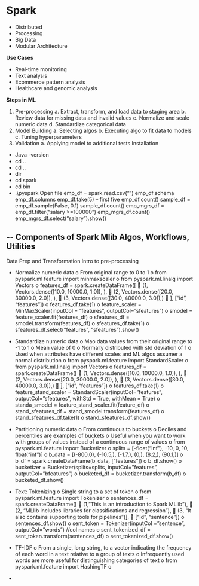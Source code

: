 # Spark
-	Distributed
-	Processing
-	Big Data
- Modular Architecture

**Use Cases**
-	Real-time monitoring
-	Text analysis
-	Ecommerce pattern analysis
-	Healthcare and genomic analysis

**Steps in ML**
1)	Pre-processing
a.	Extract, transform, and load data to staging area
b.	Review data for missing data and invalid values
c.	Normalize and scale numeric data
d.	Standardize categorical data
2)	Model Building
a.	Selecting algos
b.	Executing algo to fit data to models
c.	Tuning hyperparameters
3)	Validation
a.	Applying model to additional tests
Installation
-	Java -version
-	cd ..
-	cd ..
-	dir
-	cd spark
-	cd bin
-	.\pyspark
Open file
emp_df = spark.read.csv(“”)
emp_df.schema
emp_df.columns
emp_df.take(5) – first five
emp_df.count()
sample_df = emp_df.sample(False, 0.1)
sample_df.count()
emp_mgrs_df = emp_df.filter(“salary >=100000”)
emp_mgrs_df.count()
emp_mgrs_df.select(“salary”).show()

--
Components of Spark Mlib
Algos, Workflows, Utilities
--
Data Prep and Transformation
Intro to pre-processing
-	Normalize numeric data
o	From original range to 0 to 1
o	from pyspark.ml feature import minmaxscaler
o	from pyspark.ml.linalg import Vectors
o	features_df = spark.createDataFrame([
	(1, Vectors.dense([10.0, 10000.0,  1.0]), ),
	(2, Vectors.dense([20.0, 30000.0,  2.0]), ),
	(3, Vectors.dense([30.0, 40000.0,  3.0]),)
	], [“id”, “features”])
o	features_df.take(1)
o	feature_scaler = MinMaxScaler(inputCol = “features”, outputCol=”sfeatures”)
o	smodel = feature_scaler.fit(features_df)
o	sfeatures_df = smodel.transform(features_df)
o	sfeatures_df.take(1)
o	sfeatures_df.select(“features”, “sfeatures”).show()
-	Standardize numeric data
o	Mao data values from their original range to -1 to 1
o	Mean value of 0
o	Normally distributed with std deviation of 1
o	Used when attributes have different scales and ML algos assumer a normal distribution
o	from pyspark.ml.feature import StandardScaler
o	from pyspark.ml.linalg import Vectors
o	features_df = spark.createDataFrame([
	(1, Vectors.dense([10.0, 10000.0,  1.0]), ),
	(2, Vectors.dense([20.0, 30000.0,  2.0]), ),
	(3, Vectors.dense([30.0, 40000.0,  3.0]),)
	], [“id”, “features”])
o	features_df.take(1)
o	feature_stand_scaler = StandardScaler(inputCol=”features”, outputCol=”sfeatures”, withStd = True, withMean = True)
o	standa_smodel = feature_stand_scaler.fit(feature_df)
o	stand_sfeatures_df = stand_smodel.transform(features_df)
o	stand_sfeatures_df.take(1)
o	stand_sfeatures_df.show()

-	Partitioning numeric data
o	From continuous to buckets
o	Deciles and percentiles are examples of buckets
o	Useful when you want to work with groups of values instead of a continuous range of values
o	from pyspark.ml.feature import Bucketizer
o	splits = [-float(“inf”), -10, 0, 10, float(“inf”)]
o	b_data = [(-800.0), (-10.5,), (-1.7,), (0,), (8.2,), (90.1,)]
o	b_df = spark.createDataFrame(b_data, [“features”])
o	b_df.show()
o	bucketizer = Bucketizer(splits=splits, inputCol=”features”, outputCol=”bfeatures”)
o	bucketed_df = bucketizer.transform(b_df)
o	bucketed_df.show()
-	Text: Tokenizing
o	Single string to a set of token
o	from pyspark.ml.feature import Tokenizer
o	sentences_df = spark.createDataFrame([
	(1,”This is an introduction to Spark MLlib”), 
	(2, “MLlib includes libraries for classifications and regression”),
	(3, “It also contains supporting tools for pipelines”)],
	[“id”, “sentence”])
o	sentences_df.show()
o	sent_token = Tokenizer(inputCol =”sentence”, outputCol=”words”) //col names
o	sent_tokenized_df = sent_token.transform(sentences_df)
o	sent_tokenized_df.show()
-	TF-IDF
o	From a single, long string, to a vector indicating the frequency of each word in a text relative to a group of texts
o	Infrequently used words are more useful for distinguishing categories of text
o	from pyspark.ml.feature import HashingTF
o	
-	






